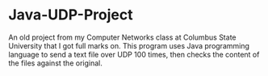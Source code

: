 # Java-UDP-Project

An old project from my Computer Networks class at Columbus State University that I got full marks on. This program uses Java programming language to send a text file over UDP 100 times, then checks the content of the files against the original.
